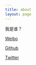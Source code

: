 ```yaml
---
title: about
layout: page
---
```


我是谁？



[Weibo][sina]

[Github][github]

[Twitter][twitter]

[sina]:http://www.weibo.com/zxlnewborn
[github]:https://github.com/bigsquirrel
[twitter]:https://twitter.com/ivanchou_xl